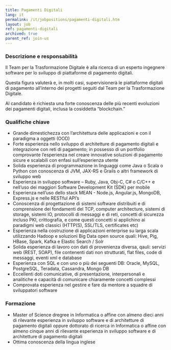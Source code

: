 ```yaml
---
title: Pagamenti Digitali
lang: it
permalink: /it/jobpositions/pagamenti-digitali.htm
layout: job
ref: pagamenti-digitali
archived: true
parent_ref: join-us
---
```


### Descrizione e responsabilità
Il Team per la Trasformazione Digitale è alla ricerca di un esperto ingegnere software per lo sviluppo di piattaforme di pagamento digitali.

Questa figura valuterà e, in molti casi, supervisionerà le piattaforme digitali di pagamento all’interno dei progetti seguiti dal Team per la Trasformazione Digitale.

Al candidato è richiesta una forte conoscenza delle più recenti evoluzioni dei pagamenti digitali, inclusa la cosiddetta “blockchain.” 


### Qualifiche chiave
- Grande dimestichezza con l’architettura delle applicazioni e con il paradigma a oggetti (OOD)
- Forte esperienza nello sviluppo di architetture di pagamento digitali e integrazione con reti di pagamento; in possesso di un portfolio comprovante l’esperienza nel creare innovative soluzioni di pagamento sicure e scalabili con enfasi sull’esperienza utente
- Solida esperienza di programmazione in linguaggi come Java o Scala o Python con conoscenza di JVM, JAX-RS e Grails o altri framework di sviluppo web
- Esperienza in sviluppo software – Ruby, Java, Obj-C, C# o C/C++ e nell’uso dei maggiori Software Development Kit (SDK) per mobile
- Esperienza nell’uso dello stack MEAN - Node.js, Angular.js, MongoDB, Express.js e nelle RESTful API’s
- Conoscenza di progettazione di sistemi software distribuiti e di comprensione dei fondamenti del TCP, computer architecture, sistemi di storage, sistemi IO, protocolli di messaggi e di reti, concetti di sicurezza incluso PKI, crittografia, e come questi concetti si applichino ai paradigmi web classici (HTTP(S), SSL/TLS, certificates etc)
- Esperienza nella costruzione di applicazioni enterprise su larga scala utilizzando Hadoop e soluzioni Big Data open source quali: Hive, Pig, HBase, Spark, Kafka e Elastic Search / Solr
- Solida esperienza di lavoro con dati di provenienza diversa, qauli: servizi web (REST, SOAP), file contenenti dati non strutturati, flat files, code di messaggi, eventi xml e database
- Esperienza con SQL e con uno o più dei seguenti DB: Oracle, MySQL, PostgreSQL, Teradata, Cassandra, Mongo DB
- Eccellenti doti comunicative, di presentazione, interpersonali e analitiche e capacità di comunicare chiaramente concetti complessi
- Comprovata esperienza nel gestire e fare da mentore a squadre di sviluppatori software


### Formazione
- Master of Science dregree in Informatica o affine con almeno dieci anni di rilevante esperienza in sviluppo software e di architetture di pagamento digitali oppure dottorato di ricerca in Informatica o affine con almeno cinque anni di rilevante esperienza in sviluppo software e di architetture di pagamento digitali
- Ottima conoscenza della lingua inglese
